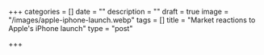 +++
categories = []
date = ""
description = ""
draft = true
image = "/images/apple-iphone-launch.webp"
tags = []
title = "Market reactions to Apple's iPhone launch"
type = "post"

+++
